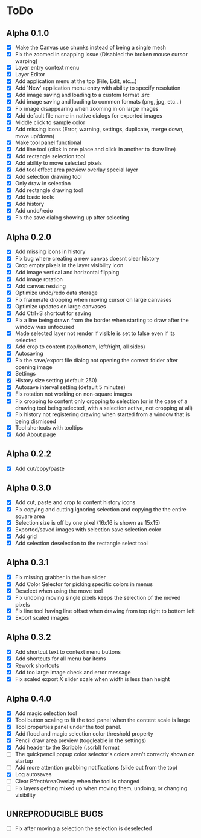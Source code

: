 # ToDo

## Alpha 0.1.0

- [X] Make the Canvas use chunks instead of being a single mesh
- [X] Fix the zoomed in snapping issue (Disabled the broken mouse cursor warping)
- [x] Layer entry context menu
- [X] Layer Editor
- [X] Add application menu at the top (File, Edit, etc...)
- [X] Add 'New' application menu entry with ability to specify resolution
- [X] Add image saving and loading to a custom format .src
- [X] Add image saving and loading to common formats (png, jpg, etc...)
- [X] Fix image disappearing when zooming in on large images
- [X] Add default file name in native dialogs for exported images
- [X] Middle click to sample color
- [X] Add missing icons (Error, warning, settings, duplicate, merge down, move up/down)
- [X] Make tool panel functional
- [X] Add line tool (click in one place and click in another to draw line)
- [X] Add rectangle selection tool
- [X] Add ability to move selected pixels
- [X] Add tool effect area preview overlay special layer
- [X] Add selection drawing tool
- [X] Only draw in selection
- [X] Add rectangle drawing tool
- [X] Add basic tools
- [X] Add history
- [X] Add undo/redo
- [X] Fix the save dialog showing up after selecting

## Alpha 0.2.0

- [X] Add missing icons in history
- [X] Fix bug where creating a new canvas doesnt clear history
- [X] Crop empty pixels in the layer visibility icon
- [X] Add image vertical and horizontal flipping
- [X] Add image rotation
- [X] Add canvas resizing
- [X] Optimize undo/redo data storage
- [X] Fix framerate dropping when moving cursor on large canvases
- [X] Optimize updates on large canvases
- [X] Add Ctrl+S shortcut for saving
- [X] Fix a line being drawn from the border when starting to draw after the window was unfocused
- [X] Made selected layer not render if visible is set to false even if its selected
- [X] Add crop to content (top/bottom, left/right, all sides)
- [X] Autosaving
- [X] Fix the save/export file dialog not opening the correct folder after opening image
- [X] Settings
- [X] History size setting (default 250)
- [X] Autosave interval setting (default 5 minutes)
- [X] Fix rotation not working on non-square images
- [X] Fix cropping to content only cropping to selection (or in the case of a drawing tool being selected, with a selection active, not cropping at all)
- [X] Fix history not registering drawing when started from a window that is being dismissed
- [X] Tool shortcuts with tooltips
- [X] Add About page

## Alpha 0.2.2

- [X] Add cut/copy/paste

## Alpha 0.3.0

- [X] Add cut, paste and crop to content history icons
- [X] Fix copying and cutting ignoring selection and copying the the entire square area
- [X] Selection size is off by one pixel (16x16 is shown as 15x15)
- [X] Exported/saved images with selection save selection color
- [X] Add grid
- [X] Add selection deselection to the rectangle select tool

## Alpha 0.3.1

- [X] Fix missing grabber in the hue slider
- [X] Add Color Selector for picking specific colors in menus
- [X] Deselect when using the move tool
- [X] Fix undoing moving single pixels keeps the selection of the moved pixels
- [X] Fix line tool having line offset when drawing from top right to bottom left
- [X] Export scaled images

## Alpha 0.3.2

- [X] Add shortcut text to context menu buttons
- [X] Add shortcuts for all menu bar items
- [X] Rework shortcuts
- [X] Add too large image check and error message
- [X] Fix scaled export X slider scale when width is less than height

## Alpha 0.4.0

- [X] Add magic selection tool
- [X] Tool button scaling to fit the tool panel when the content scale is large
- [X] Tool properties panel under the tool panel.
- [X] Add flood and magic selection color threshold property
- [X] Pencil draw area preview (toggleable in the settings)
- [X] Add header to the Scribble (.scrbl) format
- [ ] The quickpencil popup color selector's colors aren't correctly shown on startup
- [ ] Add more attention grabbing notifications (slide out from the top)
- [X] Log autosaves
- [ ] Clear EffectAreaOverlay when the tool is changed
- [ ] Fix layers getting mixed up when moving them, undoing, or changing visibility

## UNREPRODUCIBLE BUGS

- [ ] Fix after moving a selection the selection is deselected
